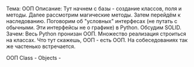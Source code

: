 Тема: ООП
Описание: Тут начнем с базы - создание классов, поля и методы. Далее рассмотрим магические методы. Затем перейдём к наследованию. Поговорим об "условных" интерфесах (не путать с обычными. Эти интерфейсы не о графике) в Python. Обсудим SOLID.
Зачем: Весь Python пронизан ООП. Множество реализация строиться на классах. Что тут скажешь, ООП - есть ООП. На собеседованиях так же частенько встречается.

ООП 
Class - 
Objects - 